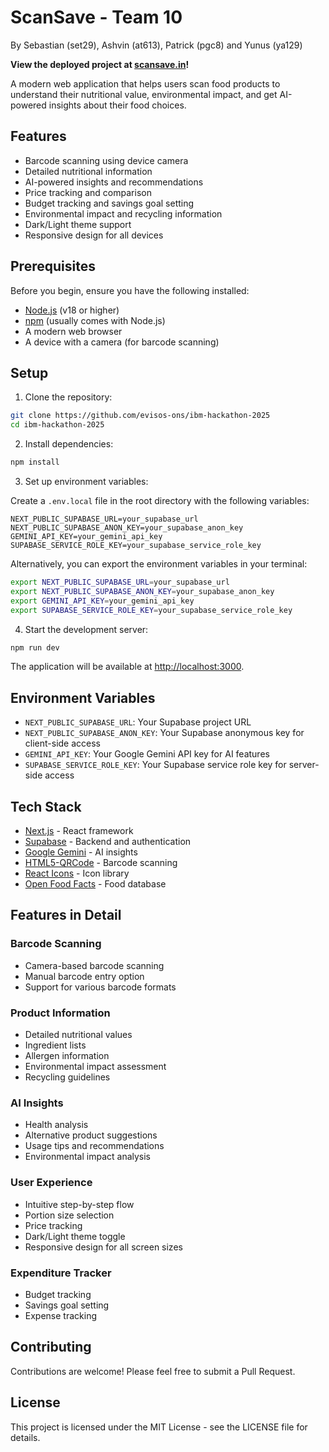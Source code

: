 # ScanSave - Team 10

By Sebastian (set29), Ashvin (at613), Patrick (pgc8) and Yunus (ya129)

**View the deployed project at [scansave.in](https://scansave.in)!**

A modern web application that helps users scan food products to understand their nutritional value, environmental impact, and get AI-powered insights about their food choices.

## Features

- Barcode scanning using device camera
- Detailed nutritional information
- AI-powered insights and recommendations
- Price tracking and comparison
- Budget tracking and savings goal setting
- Environmental impact and recycling information
- Dark/Light theme support
- Responsive design for all devices

## Prerequisites

Before you begin, ensure you have the following installed:
- [Node.js](https://nodejs.org/) (v18 or higher)
- [npm](https://www.npmjs.com/) (usually comes with Node.js)
- A modern web browser
- A device with a camera (for barcode scanning)

## Setup

1. Clone the repository:
```bash
git clone https://github.com/evisos-ons/ibm-hackathon-2025
cd ibm-hackathon-2025
```

2. Install dependencies:
```bash
npm install
```

3. Set up environment variables:

Create a `.env.local` file in the root directory with the following variables:
```env
NEXT_PUBLIC_SUPABASE_URL=your_supabase_url
NEXT_PUBLIC_SUPABASE_ANON_KEY=your_supabase_anon_key
GEMINI_API_KEY=your_gemini_api_key
SUPABASE_SERVICE_ROLE_KEY=your_supabase_service_role_key
```

Alternatively, you can export the environment variables in your terminal:
```bash
export NEXT_PUBLIC_SUPABASE_URL=your_supabase_url
export NEXT_PUBLIC_SUPABASE_ANON_KEY=your_supabase_anon_key
export GEMINI_API_KEY=your_gemini_api_key
export SUPABASE_SERVICE_ROLE_KEY=your_supabase_service_role_key
```

4. Start the development server:
```bash
npm run dev
```

The application will be available at [http://localhost:3000](http://localhost:3000).

## Environment Variables

- `NEXT_PUBLIC_SUPABASE_URL`: Your Supabase project URL
- `NEXT_PUBLIC_SUPABASE_ANON_KEY`: Your Supabase anonymous key for client-side access
- `GEMINI_API_KEY`: Your Google Gemini API key for AI features
- `SUPABASE_SERVICE_ROLE_KEY`: Your Supabase service role key for server-side access

## Tech Stack

- [Next.js](https://nextjs.org/) - React framework
- [Supabase](https://supabase.com/) - Backend and authentication
- [Google Gemini](https://deepmind.google/technologies/gemini/) - AI insights
- [HTML5-QRCode](https://github.com/mebjas/html5-qrcode) - Barcode scanning
- [React Icons](https://react-icons.github.io/react-icons/) - Icon library
- [Open Food Facts](https://world.openfoodfacts.org/) - Food database

## Features in Detail

### Barcode Scanning
- Camera-based barcode scanning
- Manual barcode entry option
- Support for various barcode formats

### Product Information
- Detailed nutritional values
- Ingredient lists
- Allergen information
- Environmental impact assessment
- Recycling guidelines

### AI Insights
- Health analysis
- Alternative product suggestions
- Usage tips and recommendations
- Environmental impact analysis

### User Experience
- Intuitive step-by-step flow
- Portion size selection
- Price tracking
- Dark/Light theme toggle
- Responsive design for all screen sizes

### Expenditure Tracker
- Budget tracking
- Savings goal setting
- Expense tracking

## Contributing

Contributions are welcome! Please feel free to submit a Pull Request.

## License

This project is licensed under the MIT License - see the LICENSE file for details.
